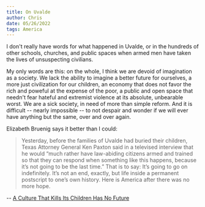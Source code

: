 ```yaml
---
title: On Uvalde
author: Chris
date: 05/26/2022
tags: America
---
```


I don't really have words for what happened in Uvalde, or in the hundreds of other schools, churches, and public
spaces when armed men have taken the lives of unsuspecting civilians. 

My only words are this: on the whole, I think we are devoid of imagination as a society. We lack the ability to imagine
a better future for ourselves, a more just civilization for our children, an economy that does not favor the rich and 
poweful at the expense of the poor, a public and open space that needn't fear hateful and extremist violence at its
absolute, unbearable worst. We are a sick society, in need of more than simple reform. And it is difficult -- nearly 
impossible -- to not despair and wonder if we will ever have anything but the same, over and over again.

Elizabeth Bruenig says it better than I could:

>Yesterday, before the families of Uvalde had buried their children, Texas Attorney General Ken Paxton said in a televised interview that he would “much rather have law-abiding citizens armed and trained so that they can respond when something like this happens, because it’s not going to be the last time.” That is to say: It’s going to go on indefinitely. It’s not an end, exactly, but life inside a permanent postscript to one’s own history. Here is America after there was no more hope.

-- [A Culture That Kills Its Children Has No Future](https://www.theatlantic.com/ideas/archive/2022/05/uvalde-texas-robb-elementary-school-culture-death/638435/)